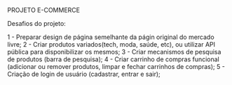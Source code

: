 PROJETO E-COMMERCE

Desafios do projeto:

1 - Preparar design de página semelhante da págin original do mercado livre;
2 - Criar produtos variados(tech, moda, saúde, etc), ou utilizar API pública para disponibilizar os mesmos;
3 - Criar mecanismos de pesquisa de produtos (barra de pesquisa);
4 - Criar carrinho de compras funcional (adicionar ou remover produtos, limpar e fechar carrinhos de compras);
5 - Criação de login de usuário (cadastrar, entrar e sair);